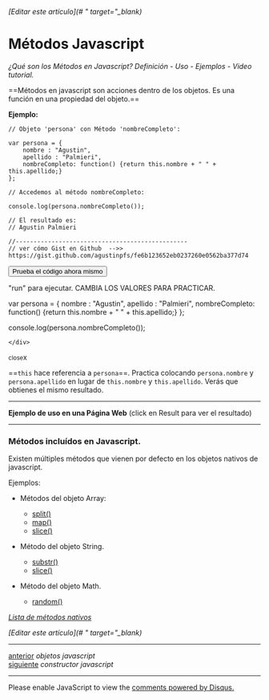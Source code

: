 <em>[Editar este artículo](# " target="_blank)</em>

# Métodos Javascript

*¿Qué son los Métodos en Javascript? Definición - Uso - Ejemplos - Video tutorial.*

==Métodos en javascript son acciones dentro de los objetos.
Es una función en una propiedad del objeto.==

**Ejemplo:**

<!-- code whit highlight: -->
<pre data-start="0"><code class="line-numbers language-javascript">// Objeto 'persona' con Método 'nombreCompleto':

var persona = {
    nombre : "Agustin",
    apellido : "Palmieri",
    nombreCompleto: function() {return this.nombre + " " + this.apellido;}
};

// Accedemos al método nombreCompleto:

console.log(persona.nombreCompleto());

// El resultado es:
// Agustin Palmieri

//------------------------------------------------
// ver cómo Gist en Github  -->> https://gist.github.com/agustinpfs/fe6b123652eb0237260e0562ba377d74
</code></pre>

<button class="post-content_button-console">Prueba el código ahora mismo</button>

<div class="post-content_console">

<p>"run" para ejecutar. <span class="post-content_console-mark">CAMBIA LOS VALORES PARA PRACTICAR.</span></p>
    
<div id="my-el" >
<script src="https://embed.tonicdev.com" data-element-id="my-el" ></script>       
var persona = {
    nombre : "Agustin",
    apellido : "Palmieri",
    nombreCompleto: function() {return this.nombre + " " + this.apellido;}
};

console.log(persona.nombreCompleto());

    </div>

<span class="post-content_buttonx-console"><small>close</small>x</span>
</div>

==`this` hace referencia a `persona`==. Practica colocando `persona.nombre` y `persona.apellido` en lugar de `this.nombre` y `this.apellido`. Verás que obtienes el mismo resultado.

<hr>

**Ejemplo de uso en una Página Web**
(click en Result para ver el resultado)

<div>
<script async src="https://jsfiddle.net/Pandawebs/tkh92dnf/embed/html,result/"></script>
</div>
<hr>

### Métodos incluídos en Javascript.

Existen múltiples métodos que vienen por defecto en los objetos nativos de javascript.


Ejemplos:

* Métodos del objeto Array:
    * [split()](#)
    * [map()](#)
    * [slice()](#)

* Método del objeto String.
    * [substr()](#)
    * [slice()](#)

* Método del objeto Math.
    * [random()](#) 

[*Lista de métodos nativos*](#)

<em>[Editar este artículo](# " target="_blank)</em>

<hr>
<div class="post-content_next">
  <div class="post-content_next-left">
    <a href="http://localhost:2368/objetos-javascript/">anterior</a>
    <i>objetos javascript</i>
  </div>
  <div class="post-content_next-right">
    <a href="http://localhost:2368/constructor-de-objetos-javascript">siguiente</a>
    <i>constructor javascript</i>
  </div>
</div>
<hr>

<div id="disqus_thread"></div>
<script>

/**
 *  RECOMMENDED CONFIGURATION VARIABLES: EDIT AND UNCOMMENT THE SECTION BELOW TO INSERT DYNAMIC VALUES FROM YOUR PLATFORM OR CMS.
 *  LEARN WHY DEFINING THESE VARIABLES IS IMPORTANT: https://disqus.com/admin/universalcode/#configuration-variables */
/*
var disqus_config = function () {
    this.page.url = PAGE_URL;  // Replace PAGE_URL with your page's canonical URL variable
    this.page.identifier = PAGE_IDENTIFIER; // Replace PAGE_IDENTIFIER with your page's unique identifier variable
};
*/
(function() { // DON'T EDIT BELOW THIS LINE
    var d = document, s = d.createElement('script');
    s.src = '//pandawebs.disqus.com/embed.js';
    s.setAttribute('data-timestamp', +new Date());
    (d.head || d.body).appendChild(s);
})();
</script>
<noscript>Please enable JavaScript to view the <a href="https://disqus.com/?ref_noscript">comments powered by Disqus.</a></noscript>